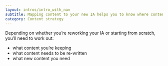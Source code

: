 ```yaml
---
layout: intros/intro_with_nav
subtitle: Mapping content to your new IA helps you to know where content will sit on your new website. It also helps to highlight any content gaps you may have.
category: Content strategy
---
```

Depending on whether you’re reworking your IA or starting from scratch, you’ll need to work out:
- what content you’re keeping
- what content needs to be re-written
- what new content you need

